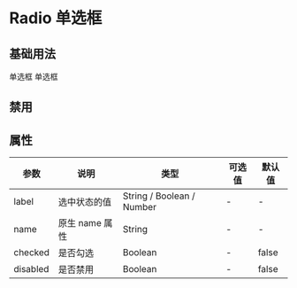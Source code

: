 # Radio 单选框

## 基础用法

<b-radio label="1" name="docs-radio">单选框</b-radio>
<b-radio label="2" name="docs-radio">单选框</b-radio>
      
## 禁用

<b-radio disabled></b-radio>
<b-radio label="单选框" checked disabled></b-radio>

## 属性

|参数|说明|类型|可选值|默认值|
|-|-|-|-|-|
|label|选中状态的值|String / Boolean / Number|-|-|
|name|原生 name 属性|String|-|-|
|checked|是否勾选|Boolean|-|false|
|disabled|是否禁用|Boolean|-|false|